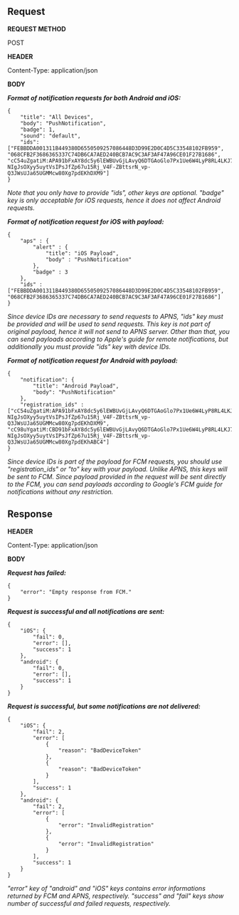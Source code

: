 ## Request ##

**REQUEST METHOD**

POST

**HEADER**

Content-Type: application/json

**BODY**

***Format of notification requests for both Android and iOS:***

<pre><code>{
    "title": "All Devices",
    "body": "PushNotification",
    "badge": 1,
    "sound": "default",
    "ids": ["FEBBDDA001311B449380D6550509257086448D3D99E2D0C4D5C33548102FB959", "068CFB2F3686365337C74DB6CA7AED240BCB7AC9C3AF3AF47A96CE01F27B1686", "cC54uZgatiM:APA91bFxAY8dc5y6lEWBUvGjLAvyQ6DTGAoGlo7Px1Ue6W4LyP8RL4LKJ7w2_KVL-NIgJsOXyy5uytVsIPsJfZp67u15Rj_V4F-ZBttsrN_vp-Q3JWsUJa65UGMMcw80Xg7pdEKhDXM9"]
}</code></pre>

*Note that you only have to provide "ids", other keys are optional. "badge" key is only acceptable for iOS requests, hence it does not affect Android requests.*

***Format of notification request for iOS with payload:***

<pre><code>{
    "aps" : {
        "alert" : {
            "title": "iOS Payload",
            "body" : "PushNotification"
        },
        "badge" : 3
    },
    "ids" : ["FEBBDDA001311B449380D6550509257086448D3D99E2D0C4D5C33548102FB959", "068CFB2F3686365337C74DB6CA7AED240BCB7AC9C3AF3AF47A96CE01F27B1686"]
}</code></pre>

*Since device IDs are necessary to send requests to APNS, "ids" key must be provided and will be used to send requests. This key is not part of original payload, hence it will not send to APNS server. Other than that, you can send payloads according to Apple's guide for remote notifications, but additionally you must provide "ids" key with device IDs.*

***Format of notification request for Android with payload:***

<pre><code>{ 
    "notification": {
        "title": "Android Payload",
        "body": "PushNotification"
    },
    "registration_ids" : ["cC54uZgatiM:APA91bFxAY8dc5y6lEWBUvGjLAvyQ6DTGAoGlo7Px1Ue6W4LyP8RL4LKJ7w2_KVL-NIgJsOXyy5uytVsIPsJfZp67u15Rj_V4F-ZBttsrN_vp-Q3JWsUJa65UGMMcw80Xg7pdEKhDXM9", "cC98uYgatiM:CBD91bFxAY8dc5y6lEWBUvGjLAvyQ6DTGAoGlo7Px1Ue6W4LyP8RL4LKJ7w2_KVL-NIgJsOXyy5uytVsIPsJfZp67u15Rj_V4F-ZBttsrN_vp-Q3JWsUJa65UGMMcw80Xg7pdEKhABC4"]
}</code></pre>

*Since device IDs is part of the payload for FCM requests, you should use "registration_ids" or "to" key with your payload. Unlike APNS, this keys will be sent to FCM. Since payload provided in the request will be sent directly to the FCM, you can send payloads according to Google's FCM guide for notifications without any restriction.*  

## Response ##

**HEADER**

Content-Type: application/json

**BODY**

***Request has failed:***
<pre><code>{
    "error": "Empty response from FCM."
}</code></pre>

***Request is successful and all notifications are sent:***
<pre><code>{
    "iOS": {
        "fail": 0,
        "error": [],
        "success": 1
    },
    "android": {
        "fail": 0,
        "error": [],
        "success": 1
    }
}</code></pre>

***Request is successful, but some notifications are not delivered:***

<pre><code>{
    "iOS": {
        "fail": 2,
        "error": [
            {
                "reason": "BadDeviceToken"
            },
            {
                "reason": "BadDeviceToken"
            }
        ],
        "success": 1
    },
    "android": {
        "fail": 2,
        "error": [
            {
                "error": "InvalidRegistration"
            },
            {
                "error": "InvalidRegistration"
            }
        ],
        "success": 1
    }
}</code></pre>

*"error" key of "android" and "iOS" keys contains error informations returned by FCM and APNS, respectively.*
*"success" and "fail" keys show number of successful and failed requests, respectively.*
